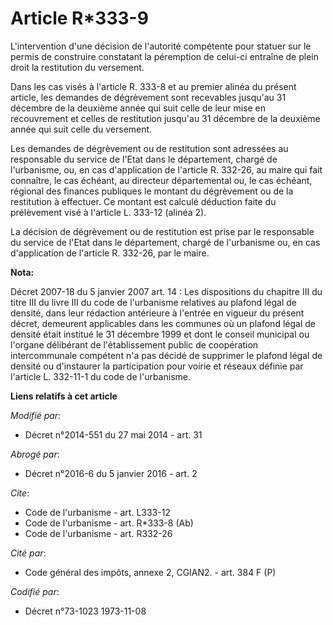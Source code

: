 # Article R*333-9

L'intervention d'une décision de l'autorité compétente pour statuer sur le permis de construire constatant la péremption de
celui-ci entraîne de plein droit la restitution du versement. 

Dans les cas visés à l'article R. 333-8 et au premier alinéa du présent article, les demandes de dégrèvement sont recevables
jusqu'au 31 décembre de la deuxième année qui suit celle de leur mise en recouvrement et celles de restitution jusqu'au 31
décembre de la deuxième année qui suit celle du versement. 

Les demandes de dégrèvement ou de restitution sont adressées au responsable du service de l'Etat dans le département, chargé
de l'urbanisme, ou, en cas d'application de l'article R. 332-26, au maire qui fait connaître, le cas échéant, au   directeur
départemental ou, le cas échéant, régional des finances publiques le montant du dégrèvement ou de la restitution à effectuer.
Ce montant est calculé déduction faite du prélèvement visé à l'article L. 333-12 (alinéa 2). 

La décision de dégrèvement ou de restitution est prise par le responsable du service de l'Etat dans le département, chargé de
l'urbanisme ou, en cas d'application de l'article R. 332-26, par le maire.

**Nota:**

Décret 2007-18 du 5 janvier 2007 art. 14 : Les dispositions du chapitre III du titre III du livre III du code de l'urbanisme
relatives au plafond légal de densité, dans leur rédaction antérieure à l'entrée en vigueur du présent décret, demeurent
applicables dans les communes où un plafond légal de densité était institué le 31 décembre 1999 et dont le conseil municipal
ou l'organe délibérant de l'établissement public de coopération intercommunale compétent n'a pas décidé de supprimer le
plafond légal de densité ou d'instaurer la participation pour voirie et réseaux définie par l'article L. 332-11-1 du code de
l'urbanisme.

**Liens relatifs à cet article**

_Modifié par_:

  - Décret n°2014-551 du 27 mai 2014 - art. 31

_Abrogé par_:

  - Décret n°2016-6 du 5 janvier 2016 - art. 2

_Cite_:

  - Code de l'urbanisme - art. L333-12
  - Code de l'urbanisme - art. R*333-8 (Ab)
  - Code de l'urbanisme - art. R332-26

_Cité par_:

  - Code général des impôts, annexe 2, CGIAN2. - art. 384 F (P)

_Codifié par_:

  - Décret n°73-1023 1973-11-08
